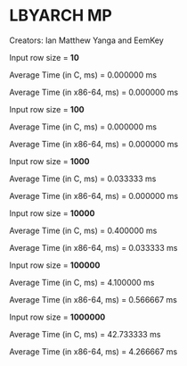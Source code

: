 # LBYARCH MP
Creators: Ian Matthew Yanga and EemKey

Input row size = **10**

Average Time (in C, ms) = 0.000000 ms

Average Time (in x86-64, ms) = 0.000000 ms

Input row size = **100**

Average Time (in C, ms) = 0.000000 ms

Average Time (in x86-64, ms) = 0.000000 ms

Input row size = **1000**

Average Time (in C, ms) = 0.033333 ms

Average Time (in x86-64, ms) = 0.000000 ms

Input row size = **10000**

Average Time (in C, ms) = 0.400000 ms

Average Time (in x86-64, ms) = 0.033333 ms

Input row size = **100000**

Average Time (in C, ms) = 4.100000 ms

Average Time (in x86-64, ms) = 0.566667 ms

Input row size = **1000000**

Average Time (in C, ms) = 42.733333 ms

Average Time (in x86-64, ms) = 4.266667 ms
